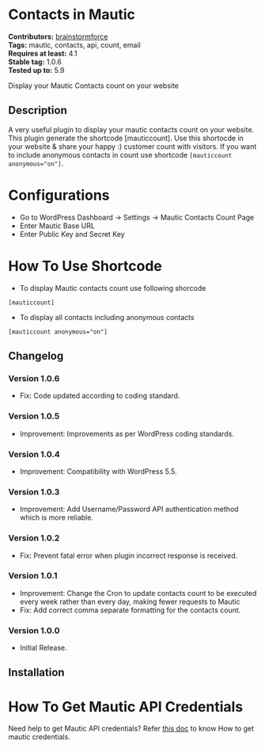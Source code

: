 # Contacts in Mautic #
**Contributors:** [brainstormforce](https://profiles.wordpress.org/brainstormforce)  
**Tags:** mautic, contacts, api, count, email  
**Requires at least:** 4.1  
**Stable tag:** 1.0.6  
**Tested up to:** 5.9  

Display your Mautic Contacts count on your website

## Description ##
A very useful plugin to display your mautic contacts count on your website. This plugin generate the shortcode [mauticcount]. Use this shortocde in your website & share your happy :) customer count with visitors.  If you want to include anonymous contacts in count use shortcode `[mauticcount anonymous="on"]`.

# Configurations

- Go to WordPress Dashboard -> Settings -> Mautic Contacts Count Page
- Enter Mautic Base URL
- Enter Public Key and Secret Key

# How To Use Shortcode

* To display Mautic contacts count use following shorcode

`[mauticcount]`

* To display all contacts including anonymous contacts

`[mauticcount anonymous="on"]`

## Changelog ##

###  Version 1.0.6  ###
- Fix: Code updated according to coding standard.

###  Version 1.0.5  ###
- Improvement: Improvements as per WordPress coding standards.

###  Version 1.0.4  ###
- Improvement: Compatibility with WordPress 5.5.

###  Version 1.0.3  ###
- Improvement: Add Username/Password API authentication method which is more reliable.

###  Version 1.0.2  ###
- Fix: Prevent fatal error when plugin incorrect response is received.

###  Version 1.0.1 ###
- Improvement: Change the Cron to update contacts count to be executed every week rather than every day, making fewer requests to Mautic
- Fix: Add correct comma separate formatting for the contacts count.

###  Version 1.0.0 ###
- Initial Release.

## Installation ##
# How To Get Mautic API Credentials 

Need help to get Mautic API credentials? Refer [this doc](https://docs.brainstormforce.com/how-to-get-mautic-api-credentials/) to know How to get mautic credentials.
